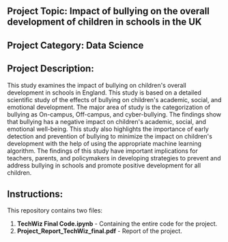 ## Project Topic: Impact of bullying on the overall development of children in schools in the UK

## Project Category: Data Science

## Project Description:

This study examines the impact of bullying on children's overall development in schools in England. This study is based on a detailed scientific study of the effects of bullying on children's academic, social, and emotional development. The major area of study is the categorization of bullying as On-campus, Off-campus, and cyber-bullying. The findings show that bullying has a negative impact on children's academic, social, and emotional well-being. This study also highlights the importance of early detection and prevention of bullying to minimize the impact on children's development with the help of using the appropriate machine learning algorithm. The findings of this study have important implications for teachers, parents, and policymakers in developing strategies to prevent and address bullying in schools and promote positive development for all children.


## Instructions:
This repository contains two files:
1) **TechWiz Final Code.ipynb** - Containing the entire code for the project.
2) **Project_Report_TechWiz_final.pdf** - Report of the project.
